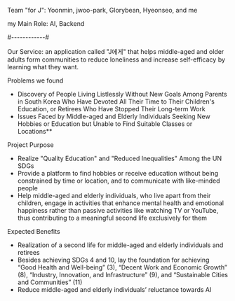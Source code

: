 Team "for J": Yoonmin, jwoo-park, Glorybean, Hyeonseo, and me 

my Main Role: AI, Backend

#------------#

Our Service: an application called "J에게" that helps middle-aged and older adults form communities to reduce loneliness and increase self-efficacy by learning what they want.

Problems we found
- Discovery of People Living Listlessly Without New Goals Among Parents in South Korea Who Have Devoted All Their Time to Their Children's Education, or Retirees Who Have Stopped Their Long-term Work
- Issues Faced by Middle-aged and Elderly Individuals Seeking New Hobbies or Education but Unable to Find Suitable Classes or Locations**

Project Purpose
- Realize "Quality Education" and "Reduced Inequalities" Among the UN SDGs
- Provide a platform to find hobbies or receive education without being constrained by time or location, and to communicate with like-minded people
- Help middle-aged and elderly individuals, who live apart from their children, engage in activities that enhance mental health and emotional happiness rather than passive activities like watching TV or YouTube, thus contributing to a meaningful second life exclusively for them

Expected Benefits
- Realization of a second life for middle-aged and elderly individuals and retirees
- Besides achieving SDGs 4 and 10, lay the foundation for achieving “Good Health and Well-being” (3), “Decent Work and Economic Growth” (8), “Industry, Innovation, and Infrastructure” (9), and “Sustainable Cities and Communities” (11)
- Reduce middle-aged and elderly individuals’ reluctance towards AI
